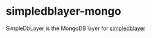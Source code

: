 simpledblayer-mongo
===================

SimpleDbLayer is the MongoDB layer for [simpledblayer](https://github.com/mercmobily/simpledblayer)

